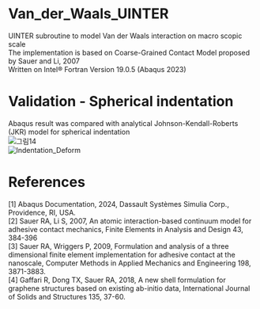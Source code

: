 # Van_der_Waals_UINTER
UINTER subroutine to model Van der Waals interaction on macro scopic scale <br>
The implementation is based on Coarse-Grained Contact Model proposed by Sauer and Li, 2007<br>
Written on Intel® Fortran Version 19.0.5 (Abaqus 2023) <br>

# Validation - Spherical indentation
Abaqus result was compared with analytical Johnson-Kendall-Roberts (JKR) model for spherical indentation <br>
![그림14](https://github.com/YB-LIM/Van_der_Waals_UINTER/assets/105615106/a781c1ab-e824-4c22-82b5-d6d06eca2157) <br>
![Indentation_Deform](https://github.com/YB-LIM/Van_der_Waals_UINTER/assets/105615106/5a160e77-d697-441b-b47c-9a1ad91f1e01)

# References
[1] Abaqus Documentation, 2024, Dassault Systèmes Simulia Corp., Providence, RI, USA. <br>
[2] Sauer RA, Li S, 2007, An atomic interaction-based continuum model for adhesive contact mechanics, Finite Elements in Analysis and Design 43, 384-396 <br>
​[3] Sauer RA, Wriggers P, 2009, Formulation and analysis of a three dimensional finite element implementation for adhesive contact at the nanoscale, Computer Methods in Applied Mechanics and Engineering 198, 3871-3883. <br>
[4] Gaffari R, Dong TX, Sauer RA, 2018, A new shell formulation for graphene structures based on existing ab-initio data, International Journal of Solids and Structures 135, 37-60. <br>
